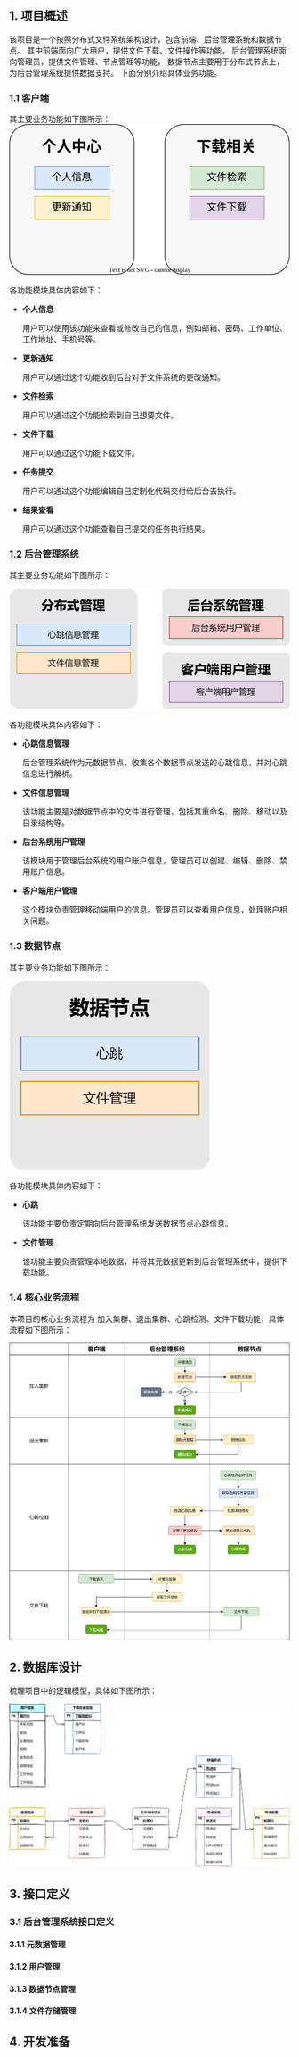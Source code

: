 ## 1. 项目概述

该项目是一个按照分布式文件系统架构设计，包含前端、后台管理系统和数据节点。
其中前端面向广大用户，提供文件下载、文件操作等功能，
后台管理系统面向管理员，提供文件管理、节点管理等功能，
数据节点主要用于分布式节点上，为后台管理系统提供数据支持。
下面分别介绍具体业务功能。

### 1.1 客户端
其主要业务功能如下图所示：
![](imgs/客户端-业务功能.drawio.svg)


各功能模块具体内容如下：

- **个人信息**

    用户可以使用该功能来查看或修改自己的信息，例如邮箱、密码、工作单位、工作地址、手机号等。

- **更新通知**

    用户可以通过这个功能收到后台对于文件系统的更改通知。

- **文件检索**
    
    用户可以通过这个功能检索到自己想要文件。

- **文件下载**

    用户可以通过这个功能下载文件。

- **任务提交**

    用户可以通过这个功能编辑自己定制化代码交付给后台去执行。 

- **结果查看**

    用户可以通过这个功能查看自己提交的任务执行结果。

### 1.2 后台管理系统

其主要业务功能如下图所示：

![](imgs/后台-业务功能.drawio.svg)

各功能模块具体内容如下：

- **心跳信息管理**

    后台管理系统作为元数据节点，收集各个数据节点发送的心跳信息，并对心跳信息进行解析。

- **文件信息管理**

    该功能主要是对数据节点中的文件进行管理，包括其重命名、删除、移动以及目录结构等。

- **后台系统用户管理**

  该模块用于管理后台系统的用户账户信息，管理员可以创建、编辑、删除、禁用账户信息。

- **客户端用户管理**

  这个模块负责管理移动端用户的信息。管理员可以查看用户信息，处理账户相关问题。

### 1.3 数据节点

其主要业务功能如下图所示：


![](imgs/数据节点-业务功能.drawio.svg)

各功能模块具体内容如下：

- **心跳**

    该功能主要负责定期向后台管理系统发送数据节点心跳信息。

- **文件管理**

    该功能主要负责管理本地数据，并将其元数据更新到后台管理系统中，提供下载功能。

### 1.4 核心业务流程

本项目的核心业务流程为 加入集群、退出集群、心跳检测、文件下载功能，具体流程如下图所示：

![](imgs/核心业务流程图.drawio.svg)


## 2. 数据库设计

梳理项目中的逻辑模型，具体如下图所示：

![](imgs/项目模型-逻辑模型.drawio.svg)


## 3. 接口定义

### 3.1 后台管理系统接口定义

#### 3.1.1 元数据管理


#### 3.1.2 用户管理

#### 3.1.3 数据节点管理

#### 3.1.4 文件存储管理

## 4. 开发准备